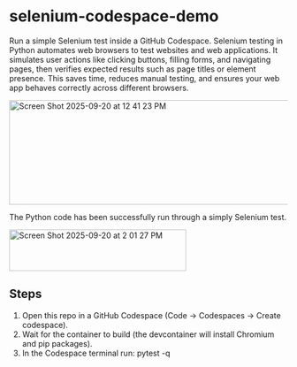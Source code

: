 # selenium-codespace-demo

Run a simple Selenium test inside a GitHub Codespace.  Selenium testing in Python automates web browsers to test websites and web applications. It simulates user actions like clicking buttons, filling forms, and navigating pages, then verifies expected results such as page titles or element presence. This saves time, reduces manual testing, and ensures your web app behaves correctly across different browsers.

<img width="766" height="189" alt="Screen Shot 2025-09-20 at 12 41 23 PM" src="https://github.com/user-attachments/assets/aec24948-7d53-4959-8fe3-5042692b8d52" />

The Python code has been successfully run through a simply Selenium test. <br>

<img width="320" height="75" alt="Screen Shot 2025-09-20 at 2 01 27 PM" src="https://github.com/user-attachments/assets/a0fa5281-76f1-450f-aced-5c839bb356e6" />

## Steps
1. Open this repo in a GitHub Codespace (Code → Codespaces → Create codespace).
2. Wait for the container to build (the devcontainer will install Chromium and pip packages).
3. In the Codespace terminal run:
pytest -q
